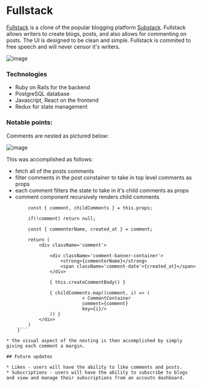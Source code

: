 # Fullstack

[Fullstack](https://fullstack-aa.herokuapp.com/#/) is a clone of the popular blogging platform [Substack](https://substack.com/). Fullstack allows writers to create blogs, posts, and also allows for commenting on posts. The UI is designed to be clean and simple. Fullstack is commited to free speech and will never censor it's writers.

![image](https://user-images.githubusercontent.com/59425912/149536189-4cde2765-2b32-4dc1-a6c5-6ca948d6acda.png)

### Technologies

- Ruby on Rails for the backend
- PostgreSQL database
- Javascript, React on the frontend
- Redux for state management 

### Notable points:

Comments are nested as pictured below:

![image](https://user-images.githubusercontent.com/59425912/149536599-ada46624-126e-4b0b-96af-74c7bff0fef3.png)

This was accomplished as follows:
* fetch all of the posts comments
* filter comments in the post constainer to take in top level comments as props
* each comment filters the state to take in it's child comments as props
* comment component recursively renders child comments
 
```    render() {
        const { comment, childComments } = this.props;

        if(!comment) return null;

        const { commenterName, created_at } = comment;

        return (
            <div className='comment'>

                <div className='comment-banner-container'>
                    <strong>{commenterName}</strong>
                    <span className='comment-date'>{created_at}</span>
                </div>

                { this.createCommentBody() }

                { childComments.map((comment, i) => (
                            < CommentContainer 
                            comment={comment}
                            key={i}/>
                )) }          
            </div>
        )
    }```

* the visual aspect of the nesting is then accomplished by simply giving each comment a margin.

## Future updates

* Likes - users will have the ability to like comments and posts.
* Subscriptions - users will have the ability to subscribe to blogs and view and manage their subscriptions from an accoutn dashboard.
